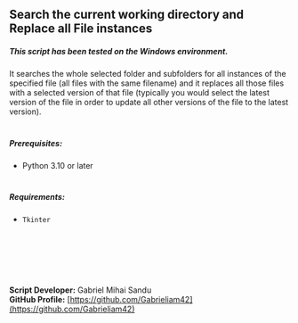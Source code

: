## Search the current working directory and Replace all File instances



##### This script has been tested on the Windows environment.
It searches the whole selected folder and subfolders for all instances of the specified file (all files with the same filename) and it replaces all those files with a selected version of that file (typically you would select the latest version of the file in order to update all other versions of the file to the latest version).
#

##### Prerequisites:

- Python 3.10 or later

#



##### Requirements:

- `Tkinter`





<br><br>





<br><br>





**Script Developer:** Gabriel Mihai Sandu  
**GitHub Profile:** [https://github.com/Gabrieliam42](https://github.com/Gabrieliam42)
